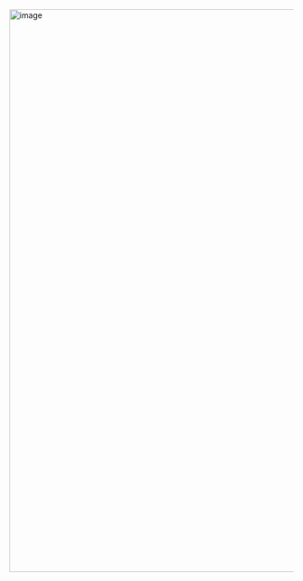 <img width="1883" height="998" alt="image" src="https://github.com/user-attachments/assets/382fb555-73c8-400b-a0a3-685fe20e889c" />
